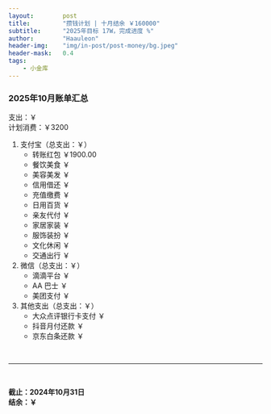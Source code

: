 ```yaml
---
layout:        post
title:         "攒钱计划 | 十月结余 ￥160000"
subtitle:      "2025年目标 17W，完成进度 %"
author:        "Haauleon"
header-img:    "img/in-post/post-money/bg.jpeg"
header-mask:   0.4
tags:
    - 小金库
---
```


### 2025年10月账单汇总             
支出：￥         
计划消费：￥3200        

1. 支付宝（总支出：￥）   
    - 转账红包 ￥1900.00   
    - 餐饮美食 ￥    
    - 美容美发 ￥     
    - 信用借还 ￥    
    - 充值缴费 ￥     
    - 日用百货 ￥      
    - 亲友代付 ￥     
    - 家居家装 ￥    
    - 服饰装扮 ￥    
    - 文化休闲 ￥    
    - 交通出行 ￥      
2. 微信（总支出：￥）      
    - 滴滴平台 ￥   
    - AA 巴士 ￥    
    - 美团支付 ￥       
3. 其他支出（总支出：￥）     
    - 大众点评银行卡支付 ￥    
    - 抖音月付还款 ￥    
    - 京东白条还款 ￥   

<br>

---

<br>

**截止：2024年10月31日**      
**结余：￥**        



